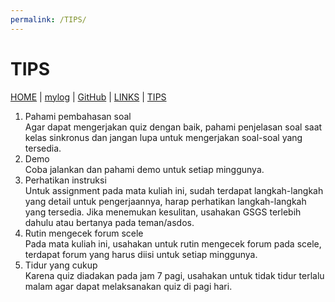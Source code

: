 ```yaml
---
permalink: /TIPS/
---
```


# TIPS

[HOME](https://adirasayidina.github.io/os212/) | [mylog](TXT/mylog.txt) | [GitHub](https://github.com/adirasayidina) | [LINKS](/links.md/) | [TIPS](/tips.md/)

1. Pahami pembahasan soal <br>
Agar dapat mengerjakan quiz dengan baik, pahami penjelasan soal saat kelas sinkronus dan jangan lupa untuk mengerjakan soal-soal yang tersedia.
2. Demo <br>
Coba jalankan dan pahami demo untuk setiap minggunya.
3. Perhatikan instruksi <br>
Untuk assignment pada mata kuliah ini, sudah terdapat langkah-langkah yang detail untuk pengerjaannya, harap perhatikan langkah-langkah yang tersedia. Jika menemukan kesulitan, usahakan GSGS terlebih dahulu atau bertanya pada teman/asdos.
4. Rutin mengecek forum scele <br>
Pada mata kuliah ini, usahakan untuk rutin mengecek forum pada scele, terdapat forum yang harus diisi untuk setiap minggunya.
5. Tidur yang cukup <br>
Karena quiz diadakan pada jam 7 pagi, usahakan untuk tidak tidur terlalu malam agar dapat melaksanakan quiz di pagi hari.
